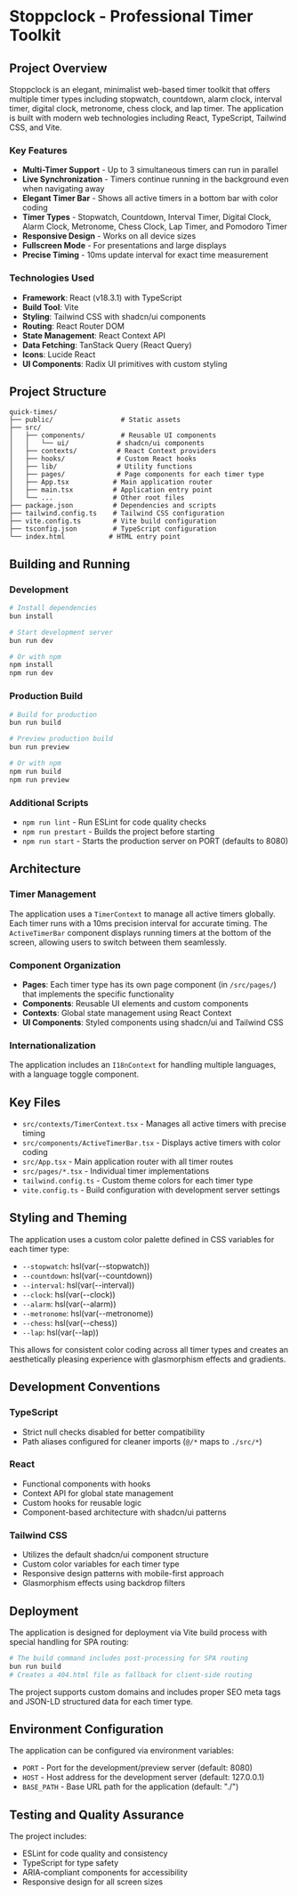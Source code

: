 # Stoppclock - Professional Timer Toolkit

## Project Overview

Stoppclock is an elegant, minimalist web-based timer toolkit that offers multiple timer types including stopwatch, countdown, alarm clock, interval timer, digital clock, metronome, chess clock, and lap timer. The application is built with modern web technologies including React, TypeScript, Tailwind CSS, and Vite.

### Key Features
- **Multi-Timer Support** - Up to 3 simultaneous timers can run in parallel
- **Live Synchronization** - Timers continue running in the background even when navigating away
- **Elegant Timer Bar** - Shows all active timers in a bottom bar with color coding
- **Timer Types** - Stopwatch, Countdown, Interval Timer, Digital Clock, Alarm Clock, Metronome, Chess Clock, Lap Timer, and Pomodoro Timer
- **Responsive Design** - Works on all device sizes
- **Fullscreen Mode** - For presentations and large displays
- **Precise Timing** - 10ms update interval for exact time measurement

### Technologies Used
- **Framework**: React (v18.3.1) with TypeScript
- **Build Tool**: Vite
- **Styling**: Tailwind CSS with shadcn/ui components
- **Routing**: React Router DOM
- **State Management**: React Context API
- **Data Fetching**: TanStack Query (React Query)
- **Icons**: Lucide React
- **UI Components**: Radix UI primitives with custom styling

## Project Structure

```
quick-times/
├── public/                 # Static assets
├── src/
│   ├── components/         # Reusable UI components
│   │   └── ui/            # shadcn/ui components
│   ├── contexts/          # React Context providers
│   ├── hooks/             # Custom React hooks
│   ├── lib/               # Utility functions
│   ├── pages/             # Page components for each timer type
│   ├── App.tsx           # Main application router
│   ├── main.tsx          # Application entry point
│   └── ...               # Other root files
├── package.json          # Dependencies and scripts
├── tailwind.config.ts    # Tailwind CSS configuration
├── vite.config.ts        # Vite build configuration
├── tsconfig.json         # TypeScript configuration
└── index.html           # HTML entry point
```

## Building and Running

### Development
```bash
# Install dependencies
bun install

# Start development server
bun run dev

# Or with npm
npm install
npm run dev
```

### Production Build
```bash
# Build for production
bun run build

# Preview production build
bun run preview

# Or with npm
npm run build
npm run preview
```

### Additional Scripts
- `npm run lint` - Run ESLint for code quality checks
- `npm run prestart` - Builds the project before starting
- `npm run start` - Starts the production server on PORT (defaults to 8080)

## Architecture

### Timer Management
The application uses a `TimerContext` to manage all active timers globally. Each timer runs with a 10ms precision interval for accurate timing. The `ActiveTimerBar` component displays running timers at the bottom of the screen, allowing users to switch between them seamlessly.

### Component Organization
- **Pages**: Each timer type has its own page component (in `/src/pages/`) that implements the specific functionality
- **Components**: Reusable UI elements and custom components
- **Contexts**: Global state management using React Context
- **UI Components**: Styled components using shadcn/ui and Tailwind CSS

### Internationalization
The application includes an `I18nContext` for handling multiple languages, with a language toggle component.

## Key Files

- `src/contexts/TimerContext.tsx` - Manages all active timers with precise timing
- `src/components/ActiveTimerBar.tsx` - Displays active timers with color coding
- `src/App.tsx` - Main application router with all timer routes
- `src/pages/*.tsx` - Individual timer implementations
- `tailwind.config.ts` - Custom theme colors for each timer type
- `vite.config.ts` - Build configuration with development server settings

## Styling and Theming

The application uses a custom color palette defined in CSS variables for each timer type:
- `--stopwatch`: hsl(var(--stopwatch))
- `--countdown`: hsl(var(--countdown))
- `--interval`: hsl(var(--interval))
- `--clock`: hsl(var(--clock))
- `--alarm`: hsl(var(--alarm))
- `--metronome`: hsl(var(--metronome))
- `--chess`: hsl(var(--chess))
- `--lap`: hsl(var(--lap))

This allows for consistent color coding across all timer types and creates an aesthetically pleasing experience with glasmorphism effects and gradients.

## Development Conventions

### TypeScript
- Strict null checks disabled for better compatibility
- Path aliases configured for cleaner imports (`@/*` maps to `./src/*`)

### React
- Functional components with hooks
- Context API for global state management
- Custom hooks for reusable logic
- Component-based architecture with shadcn/ui patterns

### Tailwind CSS
- Utilizes the default shadcn/ui component structure
- Custom color variables for each timer type
- Responsive design patterns with mobile-first approach
- Glasmorphism effects using backdrop filters

## Deployment

The application is designed for deployment via Vite build process with special handling for SPA routing:

```bash
# The build command includes post-processing for SPA routing
bun run build
# Creates a 404.html file as fallback for client-side routing
```

The project supports custom domains and includes proper SEO meta tags and JSON-LD structured data for each timer type.

## Environment Configuration

The application can be configured via environment variables:
- `PORT` - Port for the development/preview server (default: 8080)
- `HOST` - Host address for the development server (default: 127.0.0.1)
- `BASE_PATH` - Base URL path for the application (default: "./")

## Testing and Quality Assurance

The project includes:
- ESLint for code quality and consistency
- TypeScript for type safety
- ARIA-compliant components for accessibility
- Responsive design for all screen sizes